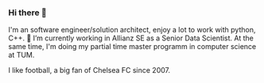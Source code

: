 ### Hi there 👋

I'm an software engineer/solution architect, enjoy a lot to work with python, C++. 🔭 I’m currently working in Allianz SE as a Senior Data Scientist. At the same time, I'm doing my partial time master programm in computer science at TUM. 

I like football, a big fan of Chelsea FC since 2007. 


<!--
**KnightConan/KnightConan** is a ✨ _special_ ✨ repository because its `README.md` (this file) appears on your GitHub profile.

Here are some ideas to get you started:

- 🔭 I’m currently working on ...
- 🌱 I’m currently learning ...
- 👯 I’m looking to collaborate on ...
- 🤔 I’m looking for help with ...
- 💬 Ask me about ...
- 📫 How to reach me: ...
- 😄 Pronouns: ...
- ⚡ Fun fact: ...
-->
